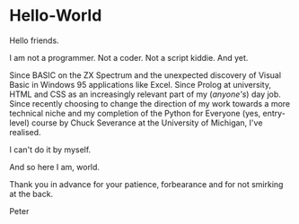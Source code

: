 # Hello-World

Hello friends.

I am not a programmer. Not a coder. Not a script kiddie. And yet.

Since BASIC on the ZX Spectrum and the unexpected discovery of Visual Basic in Windows 95 applications like Excel. Since Prolog at university, HTML and CSS as an increasingly relevant part of my (*anyone's*) day job. Since recently choosing to change the direction of my work towards a more technical niche and my completion of the Python for Everyone (yes, entry-level) course by Chuck Severance at the University of Michigan, I've realised.

I can't do it by myself.

And so here I am, world.

Thank you in advance for your patience, forbearance and for not smirking at the back.

Peter
